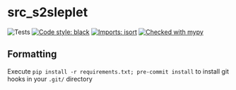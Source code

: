 # src_s2sleplet

![Tests](https://github.com/astro-informatics/src_s2sleplet/workflows/Tests/badge.svg)
[![Code style: black](https://img.shields.io/badge/code%20style-black-000000.svg)](https://github.com/ambv/black)
[![Imports: isort](https://img.shields.io/badge/%20imports-isort-%231674b1?style=flat&labelColor=ef8336)](https://pycqa.github.io/isort/)
[![Checked with mypy](http://www.mypy-lang.org/static/mypy_badge.svg)](http://mypy-lang.org/)

## Formatting

Execute `pip install -r requirements.txt; pre-commit install` to install git hooks in your `.git/` directory
